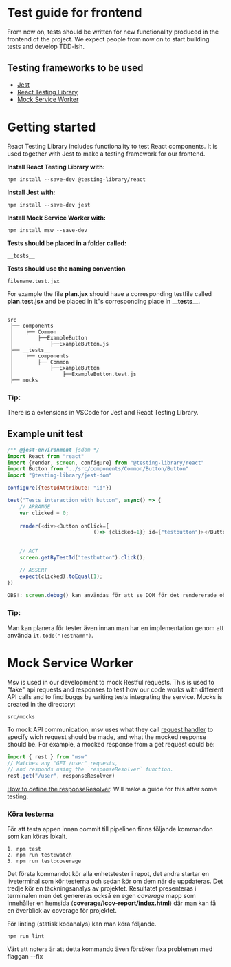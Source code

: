 # Test guide for frontend 
From now on, tests should be written for new functionality produced in the frontend of the project.
We expect people from now on to start building tests and develop TDD-ish. 

## Testing frameworks to be used
- [Jest](https://jestjs.io/docs/getting-started)
- [React Testing Library](https://testing-library.com/docs/react-testing-library/intro)
- [Mock Service Worker](https://mswjs.io/docs/)

# Getting started
React Testing Library includes functionality to test React components. It is used together with Jest to make a testing framework for our frontend.

**Install React Testing Library with:**

    npm install --save-dev @testing-library/react 

**Install Jest with:**

    npm install --save-dev jest 

**Install Mock Service Worker with:**

    npm install msw --save-dev

**Tests should be placed in a folder called:**

    __tests__ 

**Tests should use the naming convention**

    filename.test.jsx
    
For example the file **plan.jsx** should have a corresponding testfile called **plan.test.jsx** and be placed in it"s corresponding place in **\_\_tests\_\_**.
```

src
 ├── components
 │    ├── Common
 │        ├──ExampleButton
 │            ├──ExampleButton.js
 ├── __tests__
 │    ├── components
 │        ├── Common
 │            ├──ExampleButton
 │                ├──ExampleButton.test.js
 ├── mocks

```

### Tip:
There is a extensions in VSCode for Jest and React Testing Library.

## Example unit test

```javascript 
/** @jest-environment jsdom */
import React from "react"
import {render, screen, configure} from "@testing-library/react"
import Button from "../src/components/Common/Button/Button"
import "@testing-library/jest-dom"

configure({testIdAttribute: "id"})

test("Tests interaction with button", async() => {
    // ARRANGE
    var clicked = 0;
    
    render(<div><Button onClick={
                            ()=> {clicked=1}} id={"testbutton"}></Button></div>)
    

    // ACT
    screen.getByTestId("testbutton").click();

    // ASSERT
    expect(clicked).toEqual(1);
})

OBS!: screen.debug() kan användas för att se DOM för det rendererade objektet, i terminal.

```
### Tip:
Man kan planera för tester även innan man har en implementation genom att använda `it.todo("Testnamn")`.

# Mock Service Worker
Msv is used in our development to mock Restful requests. This is used to "fake" api requests and responses to test how our code works with different API calls and to find buggs by writing tests integrating the service. 
Mocks is created in the directory:

    src/mocks
    
To mock API communication, msv uses what they call [request handler](https://mswjs.io/docs/basics/request-handler) to specify wich request should be made, and what the mocked response should be.
For example, a mocked response from a get request could be:

```javascript 
import { rest } from "msw"
// Matches any "GET /user" requests,
// and responds using the `responseResolver` function.
rest.get("/user", responseResolver)
```
[How to define the responseResolver](https://mswjs.io/docs/getting-started/mocks/rest-api). Will make a guide for this after some testing.

### Köra testerna

För att testa appen innan commit till pipelinen finns följande kommandon
som kan köras lokalt.
```
1. npm test
2. npm run test:watch
3. npm run test:coverage
```
Det första kommandot kör alla enhetstester i repot, det andra startar en liveterminal som kör testerna och sedan kör om dem när de uppdateras. Det tredje kör en täckningsanalys av projektet. Resultatet presenteras i terminalen men det genereras också en egen *coverage* mapp som innehåller en hemsida (**coverage/lcov-report/index.html**) där man kan få en överblick av coverage för projektet. 


För linting (statisk kodanalys) kan man köra följande.
```
npm run lint
```
Värt att notera är att detta kommando även försöker fixa problemen med flaggan --fix






